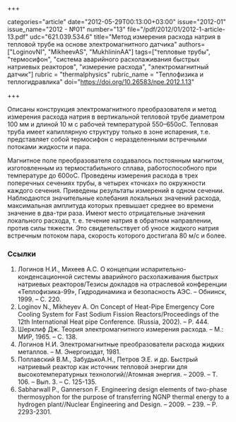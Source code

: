+++

categories="article"
date="2012-05-29T00:13:00+03:00"
issue="2012-01"
issue_name="2012 - №01"
number="13"
file="/pdf/2012/01/2012-1-article-13.pdf"
udc="621.039.534.6"
title="Метод измерения расхода натрия в тепловой трубе на основе электромагнитного датчика"
authors=["LoginovNI", "MikheevAS", "MukhlininAA"]
tags=["тепловые трубы", "термосифон", "система аварийного расхолаживания быстрых натриевых реакторов", "измерение расхода", "электромагнитный датчик"]
rubric = "thermalphysics"
rubric_name = "Теплофизика и теплогидравлика"
doi="https://doi.org/10.26583/npe.2012.1.13"

+++

Описаны конструкция электромагнитного преобразователя и метод измерения расхода натрия в вертикальной тепловой трубе диаметром 100 мм и длиной 10 м с рабочей температурой 550–650оС. Тепловая труба имеет капиллярную структуру только в зоне испарения, т.е. представляет собой термосифон с неразделенными встречными потоками жидкости и пара.

Магнитное поле преобразователя создавалось постоянным магнитом, изготовленным из термостабильного сплава, работоспособного при температуре до 600оС. Проведены измерения расхода в трех поперечных сечениях трубы, в четырех «точках» по окружности каждого сечения. Приведены результаты измерений в одном сечении. Наблюдаются значительные колебания локальных значений расхода, максимальная амплитуда которых превышает среднее во времени значение в два-три раза. Имеют место отрицательные значения локального расхода, т. е. течение натрия в обратном направлении, против силы тяжести. Это свидетельствует об уносе жидкого натрия встречным потоком пара, скорость которого достигала 80 м/с и более.

### Ссылки

1. Логинов Н.И., Михеев А.С. О концепции испарительно-конденсационной системы аварийного расхолаживания быстрых натриевых реакторов/Тезисы докладов на отраслевой конференции «Теплофизика-99», Гидродинамика и безопасность АЭС. – Обнинск, 1999. – С. 220.
2. Loginov N., Mikheyev A. On Concept of Heat-Pipe Emergency Core Cooling System for Fast Sodium Fission Reactors/Proceedings of the 12th International Heat pipe Conference. (Russia, 2002). – P. 444.
3. Шерклиф Дж. Теория электромагнитного измерения расхода. – М.: МИР, 1965. – С. 138.
4. Логинов Н.И. Электромагнитные преобразователи расхода жидких металлов. – М. Энергоиздат, 1981.
5. Поплавский В.М., ЗабудькоА.Н., Петров Э.Е. и др. Быстрый натриевый реактор как источник тепловой энергии для высокотемпературных технологий//Атомная энергия. – 2009. – Т. 106. – Вып. 3. – С. 125-135.
6. Sabharwall P., Gannerson F. Engineering design elements of two-phase thermosyphon for the purpose of transferring NGNP thermal energy to a hydrogen plant//Nuclear Engineering and Design. – 2009. – 239. – Р. 2293-2301.